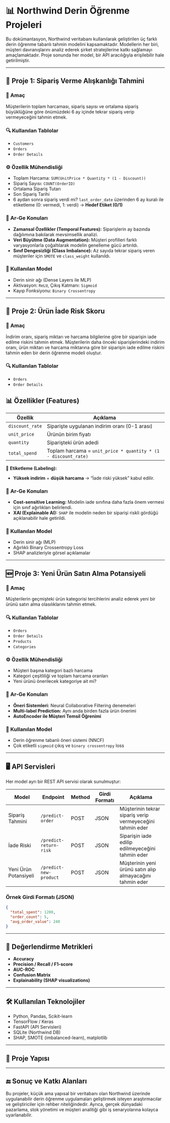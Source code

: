 # 📊 Northwind Derin Öğrenme Projeleri

Bu dokümantasyon, Northwind veritabanı kullanılarak geliştirilen üç farklı derin öğrenme tabanlı tahmin modelini kapsamaktadır. Modellerin her biri, müşteri davranışlarını analiz ederek şirket stratejilerine katkı sağlamayı amaçlamaktadır. Proje sonunda her model, bir API aracılığıyla erişilebilir hale getirilmiştir.

---

## 🧠 Proje 1: Sipariş Verme Alışkanlığı Tahmini

### 🎯 Amaç
Müşterilerin toplam harcaması, sipariş sayısı ve ortalama sipariş büyüklüğüne göre önümüzdeki 6 ay içinde tekrar sipariş verip vermeyeceğini tahmin etmek.

### 🔍 Kullanılan Tablolar
- `Customers`
- `Orders`
- `Order Details`

### ⚙️ Özellik Mühendisliği
- Toplam Harcama: `SUM(UnitPrice * Quantity * (1 - Discount))`
- Sipariş Sayısı: `COUNT(OrderID)`
- Ortalama Sipariş Tutarı
- Son Sipariş Tarihi
- 6 aydan sonra sipariş verdi mi? `last_order_date` üzerinden 6 ay kuralı ile etiketleme (0: vermedi, 1: verdi) → **Hedef Etiket (0/1)**

### 🧪 Ar-Ge Konuları
- **Zamansal Özellikler (Temporal Features):** Siparişlerin ay bazında dağılımına bakılarak mevsimsellik analizi.
- **Veri Büyütme (Data Augmentation):** Müşteri profilleri farklı varyasyonlarla çoğaltılarak modelin genelleme gücü artırıldı.
- **Sınıf Dengesizliği (Class Imbalance):** Az sayıda tekrar sipariş veren müşteriler için `SMOTE` ve `class_weight` kullanıldı.

### 🧠 Kullanılan Model
- Derin sinir ağı (Dense Layers ile MLP)
- Aktivasyon: `ReLU`, Çıkış Katmanı: `Sigmoid`
- Kayıp Fonksiyonu: `Binary Crossentropy`

---

## 🔁 Proje 2: Ürün İade Risk Skoru

### 🎯 Amaç
İndirim oranı, sipariş miktarı ve harcama bilgilerine göre bir siparişin iade edilme riskini tahmin etmek.
Müşterilerin daha önceki siparişlerindeki indirim oranı, ürün miktarı ve harcama miktarına göre bir siparişin iade edilme riskini tahmin eden bir derin öğrenme modeli oluştur.

### 🔍 Kullanılan Tablolar
- `Orders`
- `Order Details`


## 📊 Özellikler (Features)

| Özellik         | Açıklama                                             |
|------------------|------------------------------------------------------|
| `discount_rate`  | Siparişte uygulanan indirim oranı (0-1 arası)       |
| `unit_price`     | Ürünün birim fiyatı                                 |
| `quantity`       | Siparişteki ürün adedi                              |
| `total_spend`    | Toplam harcama = `unit_price * quantity * (1 - discount_rate)` |

📌 **Etiketleme (Labeling):**  
- **Yüksek indirim** + **düşük harcama** → “İade riski yüksek” kabul edilir.

### 🧪 Ar-Ge Konuları
- **Cost-sensitive Learning:** Modelin iade sınıfına daha fazla önem vermesi için sınıf ağırlıkları belirlendi.
- **XAI (Explainable AI):** `SHAP` ile modelin neden bir siparişi riskli gördüğü açıklanabilir hale getirildi.

### 🧠 Kullanılan Model
- Derin sinir ağı (MLP)
- Ağırlıklı Binary Crossentropy Loss
- SHAP analizleriyle görsel açıklamalar

---

## 🆕 Proje 3: Yeni Ürün Satın Alma Potansiyeli

### 🎯 Amaç
Müşterilerin geçmişteki ürün kategorisi tercihlerini analiz ederek yeni bir ürünü satın alma olasılıklarını tahmin etmek.

### 🔍 Kullanılan Tablolar
- `Orders`
- `Order Details`
- `Products`
- `Categories`

### ⚙️ Özellik Mühendisliği
- Müşteri başına kategori bazlı harcama
- Kategori çeşitliliği ve toplam harcama oranları
- Yeni ürünü önerilecek kategoriye ait mi?

### 🧪 Ar-Ge Konuları
- **Öneri Sistemleri:** Neural Collaborative Filtering denemeleri
- **Multi-label Prediction:** Aynı anda birden fazla ürün önerimi
- **AutoEncoder ile Müşteri Temsil Öğrenimi**

### 🧠 Kullanılan Model
- Derin öğrenme tabanlı öneri sistemi (NNCF)
- Çok etiketli `sigmoid` çıkış ve `binary crossentropy` loss

---

## 🖥️ API Servisleri

Her model ayrı bir REST API servisi olarak sunulmuştur:

| Model | Endpoint | Method | Girdi Formatı | Açıklama |
|-------|----------|--------|----------------|----------|
| Sipariş Tahmini | `/predict-order` | POST | JSON | Müşterinin tekrar sipariş verip vermeyeceğini tahmin eder |
| İade Riski | `/predict-return-risk` | POST | JSON | Siparişin iade edilip edilmeyeceğini tahmin eder |
| Yeni Ürün Potansiyeli | `/predict-new-product` | POST | JSON | Müşterinin yeni ürünü satın alıp almayacağını tahmin eder |

### Örnek Girdi Formatı (JSON)
```json
{
  "total_spent": 1200,
  "order_count": 5,
  "avg_order_value": 240
}
````

---

## 🧪 Değerlendirme Metrikleri

* **Accuracy**
* **Precision / Recall / F1-score**
* **AUC-ROC**
* **Confusion Matrix**
* **Explainability (SHAP visualizations)**

---

## 🛠️ Kullanılan Teknolojiler

* Python, Pandas, Scikit-learn
* TensorFlow / Keras
* FastAPI (API Servisleri)
* SQLite (Northwind DB)
* SHAP, SMOTE (imbalanced-learn), matplotlib

---

## 📁 Proje Yapısı



---

## 🔚 Sonuç ve Katkı Alanları

Bu projeler, küçük ama yapısal bir veritabanı olan Northwind üzerinde uygulanabilir derin öğrenme uygulamaları geliştirmek isteyen araştırmacılar ve geliştiriciler için rehber niteliğindedir. Ayrıca, gerçek dünyadaki pazarlama, stok yönetimi ve müşteri analitiği gibi iş senaryolarına kolayca uyarlanabilir.

